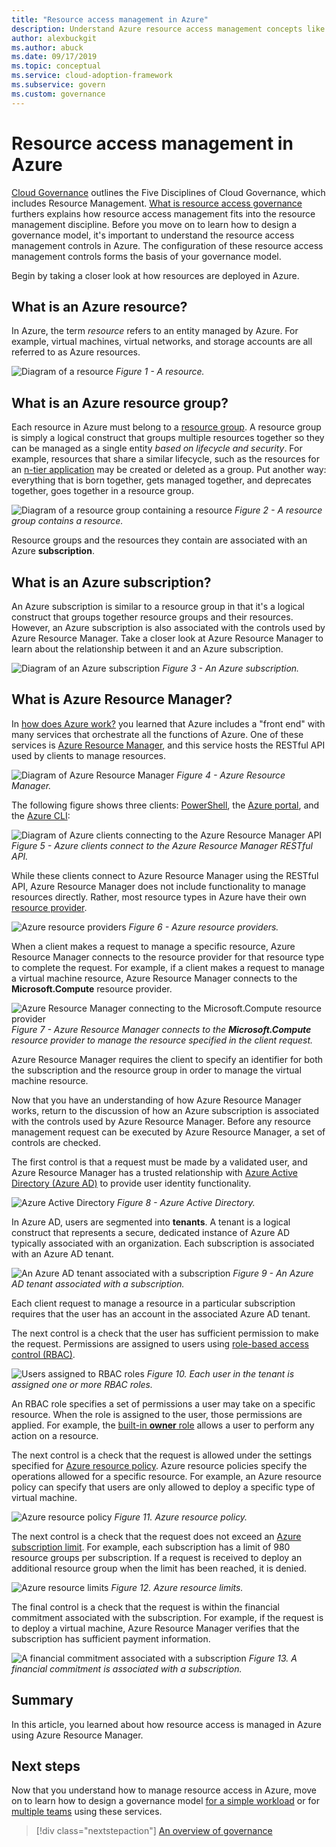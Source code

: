 ```yaml
---
title: "Resource access management in Azure"
description: Understand Azure resource access management concepts like Azure Resource Manager, subscriptions, resource groups, and resources.
author: alexbuckgit
ms.author: abuck
ms.date: 09/17/2019
ms.topic: conceptual
ms.service: cloud-adoption-framework
ms.subservice: govern
ms.custom: governance
---
```


# Resource access management in Azure

[Cloud Governance](../index.md) outlines the Five Disciplines of Cloud Governance, which includes Resource Management. [What is resource access governance](./index.md) furthers explains how resource access management fits into the resource management discipline. Before you move on to learn how to design a governance model, it's important to understand the resource access management controls in Azure. The configuration of these resource access management controls forms the basis of your governance model.

Begin by taking a closer look at how resources are deployed in Azure.

<!-- markdownlint-disable MD026 -->

## What is an Azure resource?

In Azure, the term _resource_ refers to an entity managed by Azure. For example, virtual machines, virtual networks, and storage accounts are all referred to as Azure resources.

![Diagram of a resource](../../_images/govern/design/governance-1-9.png)
*Figure 1 - A resource.*

## What is an Azure resource group?

Each resource in Azure must belong to a [resource group](https://docs.microsoft.com/azure/azure-resource-manager/resource-group-overview#resource-groups). A resource group is simply a logical construct that groups multiple resources together so they can be managed as a single entity _based on lifecycle and security_. For example, resources that share a similar lifecycle, such as the resources for an [n-tier application](https://docs.microsoft.com/azure/architecture/guide/architecture-styles/n-tier) may be created or deleted as a group. Put another way: everything that is born together, gets managed together, and deprecates together, goes together in a resource group.

![Diagram of a resource group containing a resource](../../_images/govern/design/governance-1-10.png)
*Figure 2 - A resource group contains a resource.*

Resource groups and the resources they contain are associated with an Azure **subscription**.

## What is an Azure subscription?

An Azure subscription is similar to a resource group in that it's a logical construct that groups together resource groups and their resources. However, an Azure subscription is also associated with the controls used by Azure Resource Manager. Take a closer look at Azure Resource Manager to learn about the relationship between it and an Azure subscription.

![Diagram of an Azure subscription](../../_images/govern/design/governance-1-11.png)
*Figure 3 - An Azure subscription.*

## What is Azure Resource Manager?

In [how does Azure work?](../../getting-started/what-is-azure.md) you learned that Azure includes a "front end" with many services that orchestrate all the functions of Azure. One of these services is [Azure Resource Manager](https://docs.microsoft.com/azure/azure-resource-manager), and this service hosts the RESTful API used by clients to manage resources.

![Diagram of Azure Resource Manager](../../_images/govern/design/governance-1-12.png)
*Figure 4 - Azure Resource Manager.*

The following figure shows three clients: [PowerShell](https://docs.microsoft.com/powershell/azure/overview), the [Azure portal](https://portal.azure.com), and the [Azure CLI](https://docs.microsoft.com/cli/azure):

![Diagram of Azure clients connecting to the Azure Resource Manager API](../../_images/govern/design/governance-1-13.png)
*Figure 5 - Azure clients connect to the Azure Resource Manager RESTful API.*

While these clients connect to Azure Resource Manager using the RESTful API, Azure Resource Manager does not include functionality to manage resources directly. Rather, most resource types in Azure have their own [resource provider](https://docs.microsoft.com/azure/azure-resource-manager/resource-group-overview#terminology).

![Azure resource providers](../../_images/govern/design/governance-1-14.png)
*Figure 6 - Azure resource providers.*

When a client makes a request to manage a specific resource, Azure Resource Manager connects to the resource provider for that resource type to complete the request. For example, if a client makes a request to manage a virtual machine resource, Azure Resource Manager connects to the **Microsoft.Compute** resource provider.

![Azure Resource Manager connecting to the Microsoft.Compute resource provider](../../_images/govern/design/governance-1-15.png)
*Figure 7 - Azure Resource Manager connects to the **Microsoft.Compute** resource provider to manage the resource specified in the client request.*

Azure Resource Manager requires the client to specify an identifier for both the subscription and the resource group in order to manage the virtual machine resource.

Now that you have an understanding of how Azure Resource Manager works, return to the discussion of how an Azure subscription is associated with the controls used by Azure Resource Manager. Before any resource management request can be executed by Azure Resource Manager, a set of controls are checked.

The first control is that a request must be made by a validated user, and Azure Resource Manager has a trusted relationship with [Azure Active Directory (Azure AD)](https://docs.microsoft.com/azure/active-directory) to provide user identity functionality.

![Azure Active Directory](../../_images/govern/design/governance-1-16.png)
*Figure 8 - Azure Active Directory.*

In Azure AD, users are segmented into **tenants**. A tenant is a logical construct that represents a secure, dedicated instance of Azure AD typically associated with an organization. Each subscription is associated with an Azure AD tenant.

![An Azure AD tenant associated with a subscription](../../_images/govern/design/governance-1-17.png)
*Figure 9 - An Azure AD tenant associated with a subscription.*

Each client request to manage a resource in a particular subscription requires that the user has an account in the associated Azure AD tenant.

The next control is a check that the user has sufficient permission to make the request. Permissions are assigned to users using [role-based access control (RBAC)](https://docs.microsoft.com/azure/role-based-access-control).

![Users assigned to RBAC roles](../../_images/govern/design/governance-1-18.png)
*Figure 10. Each user in the tenant is assigned one or more RBAC roles.*

An RBAC role specifies a set of permissions a user may take on a specific resource. When the role is assigned to the user, those permissions are applied. For example, the [built-in **owner** role](https://docs.microsoft.com/azure/role-based-access-control/built-in-roles#owner) allows a user to perform any action on a resource.

The next control is a check that the request is allowed under the settings specified for [Azure resource policy](https://docs.microsoft.com/azure/governance/policy). Azure resource policies specify the operations allowed for a specific resource. For example, an Azure resource policy can specify that users are only allowed to deploy a specific type of virtual machine.

![Azure resource policy](../../_images/govern/design/governance-1-19.png)
*Figure 11. Azure resource policy.*

The next control is a check that the request does not exceed an [Azure subscription limit](https://docs.microsoft.com/azure/azure-subscription-service-limits). For example, each subscription has a limit of 980 resource groups per subscription. If a request is received to deploy an additional resource group when the limit has been reached, it is denied.

![Azure resource limits](../../_images/govern/design/governance-1-20.png)
*Figure 12. Azure resource limits.*

The final control is a check that the request is within the financial commitment associated with the subscription. For example, if the request is to deploy a virtual machine, Azure Resource Manager verifies that the subscription has sufficient payment information.

![A financial commitment associated with a subscription](../../_images/govern/design/governance-1-21.png)
*Figure 13. A financial commitment is associated with a subscription.*

## Summary

In this article, you learned about how resource access is managed in Azure using Azure Resource Manager.

## Next steps

Now that you understand how to manage resource access in Azure, move on to learn how to design a governance model [for a simple workload](./governance-simple-workload.md) or for [multiple teams](./governance-multiple-teams.md) using these services.

> [!div class="nextstepaction"]
> [An overview of governance](../index.md)
